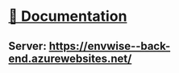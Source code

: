 # [📘 Documentation](https://envwise-documentation.vercel.app/)
## Server: https://envwise--back-end.azurewebsites.net/

